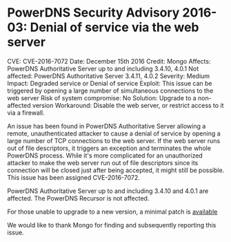 # PowerDNS Security Advisory 2016-03: Denial of service via the web server

CVE: CVE-2016-7072
Date: December 15th 2016
Credit: Mongo
Affects: PowerDNS Authoritative Server up to and including 3.4.10, 4.0.1
Not affected: PowerDNS Authoritative Server 3.4.11, 4.0.2
Severity: Medium
Impact: Degraded service or Denial of service
Exploit: This issue can be triggered by opening a large number of simultaneous connections to the web server
Risk of system compromise: No
Solution: Upgrade to a non-affected version
Workaround: Disable the web server, or restrict access to it via a firewall.

An issue has been found in PowerDNS Authoritative Server allowing a remote, unauthenticated attacker to cause a denial of service by opening a large number of TCP connections to the web server. If the web server runs out of file descriptors, it triggers an exception and terminates the whole PowerDNS process.
While it's more complicated for an unauthorized attacker to make the web server run out of file descriptors since its connection will be closed just after being accepted, it might still be possible.
This issue has been assigned CVE-2016-7072.

PowerDNS Authoritative Server up to and including 3.4.10 and 4.0.1 are affected. The PowerDNS Recursor is not affected.

For those unable to upgrade to a new version, a minimal patch is [available](https://downloads.powerdns.com/patches/2016-03)

We would like to thank Mongo for finding and subsequently reporting this issue.
